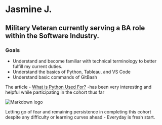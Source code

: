 # Jasmine J. 
## Military Veteran currently serving a BA role within the Software Industry. 
### Goals
* Understand and become familiar with technical terminology to better fulfill my current duties.
* Understand the basics of Python, Tableau, and VS Code
* Understand basic commands of GitBash

The article -
[What is Python Used For?](https://www.coursera.org/articles/what-is-python-used-for-a-beginners-guide-to-using-python) -has been very interesting and helpful while participating in the cohort thus far

![Markdown logo](https://images.pexels.com/photos/636243/pexels-photo-636243.jpeg)

Letting go of fear and remaining persistence in completing this cohort despite any difficulty or learning curves ahead - Everyday is fresh start. 







